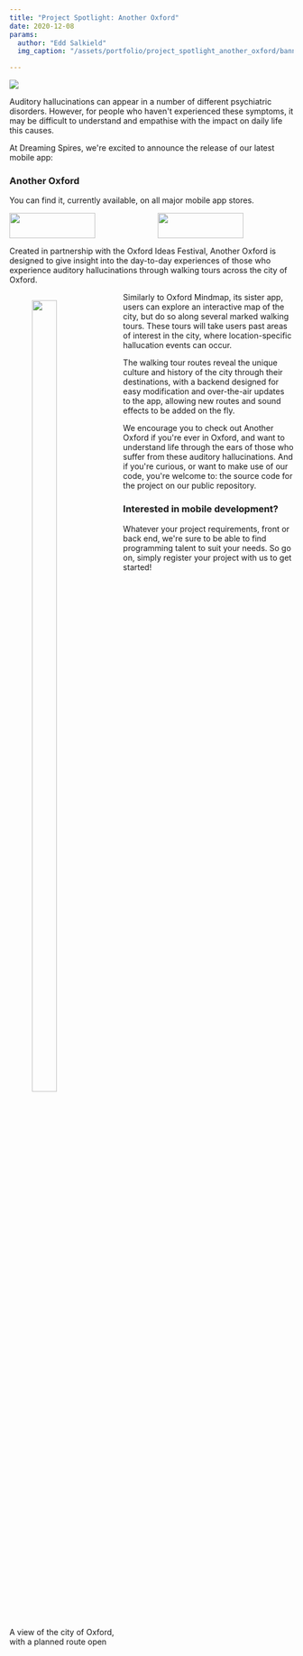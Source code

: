 ```yaml
---
title: "Project Spotlight: Another Oxford"
date: 2020-12-08
params:
  author: "Edd Salkield"
  img_caption: "/assets/portfolio/project_spotlight_another_oxford/banner.jpg"

---
```


<img src="/assets/portfolio/project_spotlight_another_oxford/banner.jpg">

Auditory hallucinations can appear in a number of different psychiatric disorders.
However, for people who haven't experienced these symptoms, it may be difficult to understand and empathise with the impact on daily life this causes.

At Dreaming Spires, we're excited to announce the release of our latest mobile app:

### Another Oxford

You can find it, currently available, on all major mobile app stores.

<div class="columns is-centered">
  <div class="column is-flex" style="justify-content: center">
    <a href="https://apps.apple.com/gb/app/another-oxford/id1536129447">
      <img src="/assets/portfolio/project_spotlight_oxford_mindmap/app-store-badge.png" width="152" height="45">
    </a>
  </div>
  <div class="column is-flex" style="justify-content: center">
    <a href="https://play.google.com/store/apps/details?id=dev.dreamingspires.another_oxford">
      <img src="/assets/portfolio/project_spotlight_oxford_mindmap/play-store-badge.png" width="152" height="45">
    </a>
  </div>
</div>

Created in partnership with the Oxford Ideas Festival, Another Oxford is designed to give insight into the day-to-day experiences of those who experience auditory hallucinations through walking tours across the city of Oxford.

<div class="card mr-3 has-background-primary-dark" style="float: left; width:40%">
  <div class="card-content">
    <figure class="image">
    <img style="width: 60%" src="/assets/portfolio/project_spotlight_another_oxford/htc.png">
</figure>
  </div>
  <footer class="card-footer">
    <p class="card-footer-item has-text-light">
      A view of the city of Oxford, with a planned route open
    </p>
  </footer>
</div>

Similarly to Oxford Mindmap, its sister app, users can explore an interactive map of the city, but do so along several marked walking tours.
These tours will take users past areas of interest in the city, where location-specific hallucation events can occur.

The walking tour routes reveal the unique culture and history of the city through their destinations, with a backend designed for easy modification and over-the-air updates to the app, allowing new routes and sound effects to be added on the fly.

We encourage you to check out Another Oxford if you're ever in Oxford, and want to understand life through the ears of those who suffer from these auditory hallucinations.
And if you're curious, or want to make use of our code, you're welcome to: the source code for the project on our public repository.

### Interested in mobile development?

Whatever your project requirements, front or back end, we're sure to be able to find programming talent to suit your needs.
So go on, simply register your project with us to get started!
